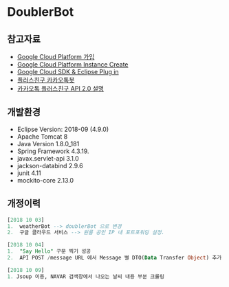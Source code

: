 # DoublerBot

## 참고자료
* [ Google Cloud Platform 가입 ](http://pasudo123.tistory.com/202?category=754607)
* [ Google Cloud Platform Instance Create ](http://pasudo123.tistory.com/203?category=754607)
* [ Google Cloud SDK & Eclipse Plug in ](http://pasudo123.tistory.com/210?category=754607)
* [ 플러스친구 카카오톡봇 ](https://center-pf.kakao.com/)
* [ 카카오톡 플러스친구 API 2.0 설명 ](https://github.com/plusfriend/auto_reply)

## 개발환경
* Eclipse Version: 2018-09 (4.9.0)
* Apache Tomcat 8
* Java Version 1.8.0_181
* Spring Framework 4.3.19.
* javax.servlet-api 3.1.0
* jackson-databind 2.9.6
* junit 4.11
* mockito-core 2.13.0

## 개정이력
```SQL
[2018 10 03]
1.  weatherBot --> doublerBot 으로 변경
2.  구글 클라우드 서비스 --> 원룸 공인 IP 내 포트포워딩 설정.

[2018 10 04]
1.  "Say Hello" 구문 찍기 성공
2.  API POST /message URL 에서 Message 별 DTO(Data Transfer Object) 추가

[2018 10 09]
1. Jsoup 이용, NAVAR 검색창에서 나오는 날씨 내용 부분 크롤링
```
